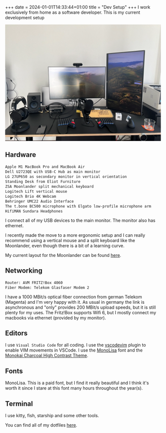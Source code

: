 +++ 
date = 2024-01-01T14:33:44+01:00
title = "Dev Setup"
+++
I work exclusively from home as a software developer. This is my current development setup

![A picture of my desk and all the hardware](./images/desk.webp)
## Hardware

    Apple M1 MacBook Pro and MacBook Air
    Dell U2723QE with USB-C Hub as main monitor
    LG 27UP650 as secondary monitor in vertical orientation
    Standing Desk from Eliot Furniture
    ZSA Moonlander split mechanical keyboard
    Logitech Lift vertical mouse
    Logitech Brio 4K Webcam
    Behringer UMC22 Audio Interface
    The t.bone BC500 microphone with Elgato low-profile microphone arm
    HifiMAN Sundara Headphones

I connect all of my USB devices to the main monitor. The monitor also has ethernet.

I recently made the move to a more ergonomic setup and I can really recommend using a vertical mouse and a split keyboard like the Moonlander, even though there is a bit of a learning curve.

My current layout for the Moonlander can be found [here](https://configure.zsa.io/moonlander/layouts/erlAE/BJRyD/0).

## Networking

    Router: AVM FRITZ!Box 4060
    Fiber Modem: Telekom Glasfaser Modem 2

I have a 1000 MBit/s optical fiber connection from german Telekom (Magenta) and I'm very happy with it. As usual in germany the link is asynchronous and "only" provides 200 MBit/s upload speeds, but it is still plenty for my uses.
The Fritz!Box supports Wifi 6, but I mostly connect my macbooks via ethernet (provided by my monitor).

## Editors

I use `Visual Studio Code` for all coding. I use the [vscodevim](https://github.com/VSCodeVim/Vim) plugin to enable VIM movements in VSCode. I use the [MonoLisa](https://www.monolisa.dev/) font and the [Monokai Charcoal High Contrast Theme](https://github.com/74th/vscode-monokaicharcoal).

## Fonts

MonoLisa. This is a paid font, but I find it really beautiful and I think it's worth it since I stare at this font many hours throughout the year(s).

## Terminal

I use kitty, fish, starship and some other tools.

You can find all of my dotfiles [here](https://github.com/pdstuber/dotfiles).